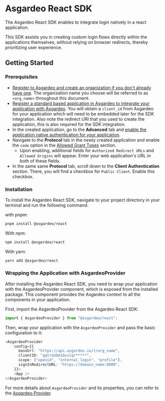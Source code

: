 <!--
 * Copyright (c) 2024, WSO2 LLC. (https://www.wso2.com).
 *
 * WSO2 LLC. licenses this file to you under the Apache License,
 * Version 2.0 (the "License"); you may not use this file except
 * in compliance with the License.
 * You may obtain a copy of the License at
 *
 *     http://www.apache.org/licenses/LICENSE-2.0
 *
 * Unless required by applicable law or agreed to in writing,
 * software distributed under the License is distributed on an
 * "AS IS" BASIS, WITHOUT WARRANTIES OR CONDITIONS OF ANY
 * KIND, either express or implied. See the License for the
 * specific language governing permissions and limitations
 * under the License.
-->

# Asgardeo React SDK

The Asgardeo React SDK enables to integrate login natively in a react application.

This SDK assists you in creating custom login flows directly within the applications themselves, without relying on browser redirects, thereby prioritizing user experience.

## Getting Started

### Prerequisites

- [Register to Asgardeo and create an organization if you don't already have one](https://wso2.com/asgardeo/docs/get-started/create-asgardeo-account/). The organization name you choose will be referred to as `<org_name>` throughout this document.
- [Register a standard based application in Asgardeo to integrate your application with Asgardeo](https://wso2.com/asgardeo/docs/guides/applications/register-standard-based-app/). You will obtain a `client_id` from Asgardeo for your application which will need to be embedded later for the SDK integration. Also note the redirect URI that you used to create the application, this is also required for the SDK integration.
- In the created application, go to the **Advanced** tab and [enable the application native authentication for your application](https://is.docs.wso2.com/en/latest/guides/authentication/add-application-native-login/#enable-app-native-authentication).
- Navigate to the **Protocol** tab in the newly created application and enable the `code` option in the [Allowed Grant Types](https://is.docs.wso2.com/en/latest/references/app-settings/oidc-settings-for-app/#allowed-grant-types) section.
  - Upon enabling, additional fields for `Authorized Redirect URLs` and `Allowed Origins` will appear. Enter your web application's URL in both of these fields.
- In the same same **Protocol** tab, scroll down to the **Client Authentication** section. There, you will find a checkbox for `Public Client`. Enable this checkbox.

### Installation

To install the Asgardeo React SDK, navigate to your project directory in your terminal and run the following command:

with pnpm:

```bash
pnpm install @asgardeo/react
```

With npm:

```bash
npm install @asgardeo/react
```

With yarn:

```bash
yarn add @asgardeo/react
```

### Wrapping the Application with AsgardeoProvider

After installing the Asgardeo React SDK, you need to wrap your application with the AsgardeoProvider component, which is exposed from the installed package. This component provides the Asgardeo context to all the components in your application.

First, import the AsgardeoProvider from the Asgardeo React SDK:

```ts
import { AsgardeoProvider } from "@asgardeo/react";
```

Then, wrap your application with the `AsgardeoProvider` and pass the basic configuration to it:

```ts
<AsgardeoProvider
    config={{
      baseUrl: "https://api.asgardeo.io/t/org_name",
      clientID: "gqtroUbA1Qsulqr*****",
      scope: ["openid", "internal_login", "profile"],
      signInRedirectURL: "https://domain_name:8080",
    }}>
    <App />
</AsgardeoProvider>
```

For more details about `AsgardeoProvider` and its properties, you can refer to the [Asgardeo Provider](/react/components/asgardeo-provider).
